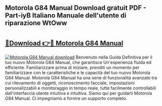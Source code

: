 ## Motorola G84 Manual Download gratuit PDF - Part-iyB Italiano Manuale dell'utente di riparazione WtOww

# <h2><a href="http://dfb1ju.blite.top/?on=Motorola+G84+Manual">🔗Download 👉🔴 Motorola G84 Manual</a></h2>

[![Motorola G84 Manual download](https://i.imgur.com/lujVjoI.png)](http://dfb1ju.blite.top/?on=Motorola+G84+Manual)
Benvenuto nella Guida Definitiva per il tuo nuovo Motorola G84 Manual, che garantisce Un'esperienza fluida ed efficiente. Familiarizzare prima di iniziare, prenditi un momento per familiarizzare con le caratteristiche e le capacità del tuo nuovo Motorola G84 Manual. Motorola G84 Manual ha una serie di funzionalità avanzate tra cui rilevamento di oggetti, riconoscimento facciale, impostazioni personalizzabili e monitoraggio in tempo reale, tutte facilmente controllabili dall'interfaccia utente intuitiva e intuitiva. Siamo qui per guidarti Motorola G84 Manual. Ci impegniamo a fornire un supporto completo.
